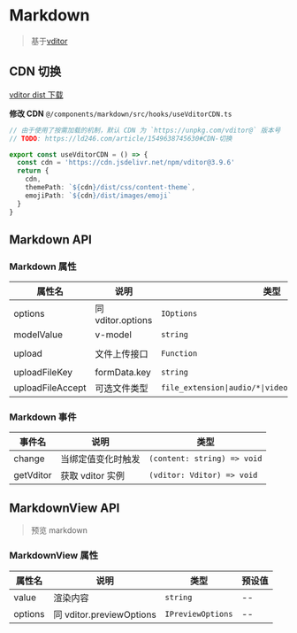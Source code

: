 # Markdown

> 基于[vditor](https://github.com/Vanessa219/vditor)

## CDN 切换

[vditor dist 下载](https://www.jsdelivr.com/package/npm/vditor?path=dist&utm_source=ld246.com&tab=files&version=3.9.6)

**修改 CDN** `@/components/markdown/src/hooks/useVditorCDN.ts`

```typescript
// 由于使用了按需加载的机制，默认 CDN 为 `https://unpkg.com/vditor@` 版本号
// TODO: https://ld246.com/article/1549638745630#CDN-切换

export const useVditorCDN = () => {
  const cdn = 'https://cdn.jsdelivr.net/npm/vditor@3.9.6'
  return {
    cdn,
    themePath: `${cdn}/dist/css/content-theme`,
    emojiPath: `${cdn}/dist/images/emoji`
  }
}
```

## Markdown API

### Markdown 属性

| 属性名           | 说明              | 类型                                                    | 预设值                     |
| ---------------- | ----------------- | ------------------------------------------------------- | -------------------------- |
| options          | 同 vditor.options | `IOptions`                                              | --                         |
| modelValue       | v-model           | `string`                                                | --                         |
| upload           | 文件上传接口      | `Function`                                              | /api/common `uploadCommon` |
| uploadFileKey    | formData.key      | `string`                                                | file                       |
| uploadFileAccept | 可选文件类型      | `file_extension\|audio/*\|video/*\|image/*\|media_type` | image/\*                   |

### Markdown 事件

| 事件名    | 说明               | 类型                        |
| --------- | ------------------ | --------------------------- |
| change    | 当绑定值变化时触发 | `(content: string) => void` |
| getVditor | 获取 vditor 实例   | `(vditor: Vditor) => void`  |

## MarkdownView API

> 预览 markdown

### MarkdownView 属性

| 属性名  | 说明                     | 类型              | 预设值 |
| ------- | ------------------------ | ----------------- | ------ |
| value   | 渲染内容                 | `string`          | --     |
| options | 同 vditor.previewOptions | `IPreviewOptions` | --     |
